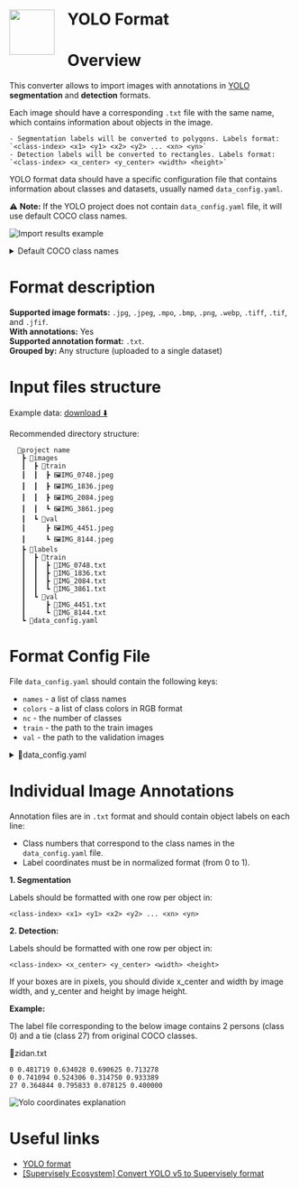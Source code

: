 <h1 align="left" style="border-bottom: 0"> <img align="left" src="https://github.com/supervisely-ecosystem/import-wizard-docs/releases/download/v0.0.1/yolo_logo.png" width="80" style="padding-right: 20px;"> YOLO Format </h1>

# Overview

This converter allows to import images with annotations in <a href="https://docs.ultralytics.com/datasets/detect/" target="_blank">YOLO</a> **segmentation** and **detection** formats. 

Each image should have a corresponding `.txt` file with the same name, which contains information about objects in the image. 

    - Segmentation labels will be converted to polygons. Labels format: `<class-index> <x1> <y1> <x2> <y2> ... <xn> <yn>`
    - Detection labels will be converted to rectangles. Labels format: `<class-index> <x_center> <y_center> <width> <height>`

YOLO format data should have a specific configuration file that contains information about classes and datasets, usually named `data_config.yaml`.

⚠️ **Note:** If the YOLO project does not contain `data_config.yaml` file, it will use default COCO class names.

![Import results example](https://github.com/supervisely-ecosystem/import-wizard-docs/assets/48913536/4452bac4-9316-41f4-a90c-e27786af738a)

<details>
    <summary> Default COCO class names </summary>

```text
names:
  [
    "person",
    "bicycle",
    "car",
    "motorcycle",
    "airplane",
    "bus",
    "train",
    "truck",
    "boat",
    "traffic light",
    "fire hydrant",
    "stop sign",
    "parking meter",
    "bench",
    "bird",
    "cat",
    "dog",
    "horse",
    "sheep",
    "cow",
    "elephant",
    "bear",
    "zebra",
    "giraffe",
    "backpack",
    "umbrella",
    "handbag",
    "tie",
    "suitcase",
    "frisbee",
    "skis",
    "snowboard",
    "sports ball",
    "kite",
    "baseball bat",
    "baseball glove",
    "skateboard",
    "surfboard",
    "tennis racket",
    "bottle",
    "wine glass",
    "cup",
    "fork",
    "knife",
    "spoon",
    "bowl",
    "banana",
    "apple",
    "sandwich",
    "orange",
    "broccoli",
    "carrot",
    "hot dog",
    "pizza",
    "donut",
    "cake",
    "chair",
    "couch",
    "potted plant",
    "bed",
    "dining table",
    "toilet",
    "tv",
    "laptop",
    "mouse",
    "remote",
    "keyboard",
    "cell phone",
    "microwave",
    "oven",
    "toaster",
    "sink",
    "refrigerator",
    "book",
    "clock",
    "vase",
    "scissors",
    "teddy bear",
    "hair drier",
    "toothbrush",
  ]

```

</details>

# Format description

**Supported image formats:** `.jpg`, `.jpeg`, `.mpo`, `.bmp`, `.png`, `.webp`, `.tiff`, `.tif`, and `.jfif`.<br>
**With annotations:** Yes<br>
**Supported annotation format:** `.txt`.<br>
**Grouped by:** Any structure (uploaded to a single dataset)<br>

# Input files structure

Example data: [download ⬇️](https://github.com/supervisely-ecosystem/import-wizard-docs/files/14919196/sample_yolo.zip)<br>

Recommended directory structure:

```text
  📂project name
   ┣ 📂images
   ┃  ┣ 📂train
   ┃  ┃  ┣ 🖼️IMG_0748.jpeg
   ┃  ┃  ┣ 🖼️IMG_1836.jpeg
   ┃  ┃  ┣ 🖼️IMG_2084.jpeg
   ┃  ┃  ┗ 🖼️IMG_3861.jpeg
   ┃  ┗ 📂val
   ┃     ┣ 🖼️IMG_4451.jpeg
   ┃     ┗ 🖼️IMG_8144.jpeg
   ┣ 📂labels
   ┃  ┣ 📂train
   ┃  ┃  ┣ 📜IMG_0748.txt
   ┃  ┃  ┣ 📜IMG_1836.txt
   ┃  ┃  ┣ 📜IMG_2084.txt
   ┃  ┃  ┗ 📜IMG_3861.txt
   ┃  ┗ 📂val
   ┃     ┣ 📜IMG_4451.txt
   ┃     ┗ 📜IMG_8144.txt
   ┗ 📜data_config.yaml
```

# Format Config File

File `data_config.yaml` should contain the following keys:

- `names` - a list of class names
- `colors` - a list of class colors in RGB format
- `nc` - the number of classes
- `train` - the path to the train images
- `val` - the path to the validation images

<details>
    <summary>📜data_config.yaml</summary>

```yaml
names: [kiwi, lemon] # class names
colors: [[255, 1, 1], [1, 255, 1]] # class colors
nc: 2 # number of classes
train: ../lemons/images/train # path to train imgs (or "images/train")
val: ../lemons/images/val # path to val imgs (or "images/val")
```

</details>

# Individual Image Annotations

Annotation files are in `.txt` format and should contain object labels on each line:

- Class numbers that correspond to the class names in the `data_config.yaml` file.
- Label coordinates must be in normalized format (from 0 to 1).

**1. Segmentation**

Labels should be formatted with one row per object in:

```text
<class-index> <x1> <y1> <x2> <y2> ... <xn> <yn>
```

**2. Detection:**

Labels should be formatted with one row per object in:

```text
<class-index> <x_center> <y_center> <width> <height>
```

If your boxes are in pixels, you should divide x_center and width by image width, and y_center and height by image height.

**Example:**

The label file corresponding to the below image contains 2 persons (class 0) and a tie (class 27) from original COCO classes.

📜zidan.txt

```text
0 0.481719 0.634028 0.690625 0.713278
0 0.741094 0.524306 0.314750 0.933389
27 0.364844 0.795833 0.078125 0.400000
```

![Yolo coordinates explanation](https://github.com/supervisely-ecosystem/import-wizard-docs/assets/48913536/44917812-acf9-4f3c-8a14-fbc2cb3fe71e)

# Useful links

- <a href="https://docs.ultralytics.com/datasets/detect/" target="_blank">YOLO format</a>
- <a href="https://docs.ultralytics.com/datasets/detect/" target="_blank">[Supervisely Ecosystem] Convert YOLO v5 to Supervisely format</a>
